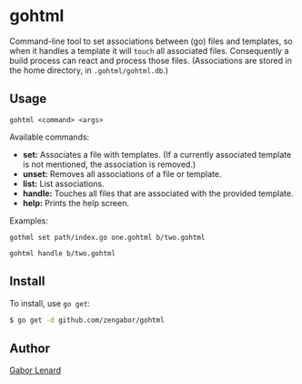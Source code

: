 # gohtml

Command-line tool to set associations between (go) files and templates, so when it handles a template it will `touch` all associated files. Consequently a build process can react and process those files. (Associations are stored in the home directory, in `.gohtml/gohtml.db`.)

## Usage

    gohtml <command> <args>

Available commands:

* **set:** Associates a file with templates. (If a currently associated template is not mentioned, the association is removed.)
* **unset:** Removes all associations of a file or template.
* **list:** List associations.
* **handle:** Touches all files that are associated with the provided template.
* **help:** Prints the help screen.

Examples:

    gothml set path/index.go one.gohtml b/two.gohtml

    gohtml handle b/two.gohtml

## Install

To install, use `go get`:

```bash
$ go get -d github.com/zengabor/gohtml
```

## Author

[Gabor Lenard](https://github.com/zengabor)
